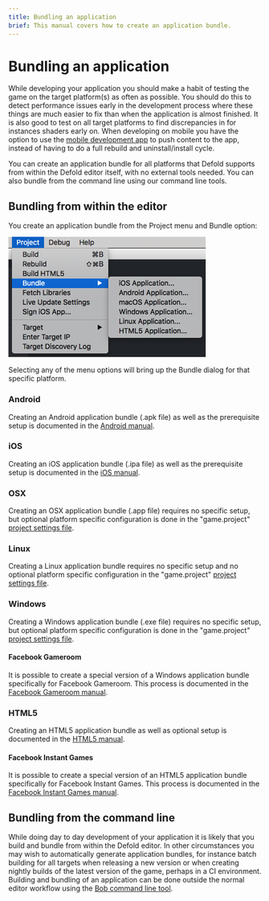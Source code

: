 ```yaml
---
title: Bundling an application
brief: This manual covers how to create an application bundle.
---
```


# Bundling an application

While developing your application you should make a habit of testing the game on the target platform(s) as often as possible. You should do this to detect performance issues early in the development process where these things are much easier to fix than when the application is almost finished. It is also good to test on all target platforms to find discrepancies in for instances shaders early on. When developing on mobile you have the option to use the [mobile development app](/manuals/dev-app/) to push content to the app, instead of having to do a full rebuild and uninstall/install cycle.

You can create an application bundle for all platforms that Defold supports from within the Defold editor itself, with no external tools needed. You can also bundle from the command line using our command line tools.

## Bundling from within the editor

You create an application bundle from the Project menu and Bundle option:

![](images/bundling/bundle_menu.png)

Selecting any of the menu options will bring up the Bundle dialog for that specific platform.

### Android

Creating an Android application bundle (.apk file) as well as the prerequisite setup is documented in the [Android manual](/manuals/android/#_creating_an_android_application_bundle).

### iOS

Creating an iOS application bundle (.ipa file) as well as the prerequisite setup is documented in the [iOS manual](/manuals/ios/#_creating_an_ios_application_bundle).

### OSX

Creating an OSX application bundle (.app file) requires no specific setup, but optional platform specific configuration is done in the "game.project" [project settings file](/manuals/project-settings/#_macos_os_x).

### Linux

Creating a Linux application bundle requires no specific setup and no optional platform specific configuration in the "game.project" [project settings file](/manuals/project-settings/).

### Windows

Creating a Windows application bundle (.exe file) requires no specific setup, but optional platform specific configuration is done in the "game.project" [project settings file](/manuals/project-settings/#_windows).

#### Facebook Gameroom

It is possible to create a special version of a Windows application bundle specifically for Facebook Gameroom. This process is documented in the [Facebook Gameroom manual](/manuals/gameroom/).

### HTML5

Creating an HTML5 application bundle as well as optional setup is documented in the [HTML5 manual](/manuals/html5/#_creating_html5_content).

#### Facebook Instant Games

It is possible to create a special version of an HTML5 application bundle specifically for Facebook Instant Games. This process is documented in the [Facebook Instant Games manual](/manuals/instant-games/).

## Bundling from the command line

While doing day to day development of your application it is likely that you build and bundle from within the Defold editor. In other circumstances you may wish to automatically generate application bundles, for instance batch building for all targets when releasing a new version or when creating nightly builds of the latest version of the game, perhaps in a CI environment. Building and bundling of an application can be done outside the normal editor workflow using the [Bob command line tool](/manuals/bob/).
